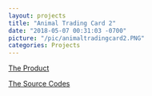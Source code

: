 ```yaml
---
layout: projects
title: "Animal Trading Card 2"
date: "2018-05-07 00:31:03 -0700"
picture: "/pic/animaltradingcard2.PNG"
categories: Projects
---
```


[The Product](https://curious-yu.github.io/GoogleFrontEnd-Phase2-Lab1-Animal-Trading-Card-WY/)

[The Source Codes](https://github.com/Curious-Yu/GoogleFrontEnd-Phase2-Lab1-Animal-Trading-Card-WY)
